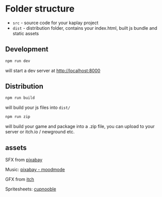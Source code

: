 # Folder structure

- `src` - source code for your kaplay project
- `dist` - distribution folder, contains your index.html, built js bundle and static assets

## Development

```sh
npm run dev
```

will start a dev server at <http://localhost:8000>

## Distribution

```sh
npm run build
```

will build your js files into `dist/`

```sh
npm run zip
```

will build your game and package into a .zip file, you can upload to your server or itch.io / newground etc.

## assets

SFX from [pixabay](https://pixabay.com)

Music: [pixabay - moodmode](https://pixabay.com/music/search/user_id%3a33139253%208-bit/?genre=video+games)

GFX from [itch](https://itch.io)

Spritesheets: [cupnooble](https://cupnooble.itch.io/)
